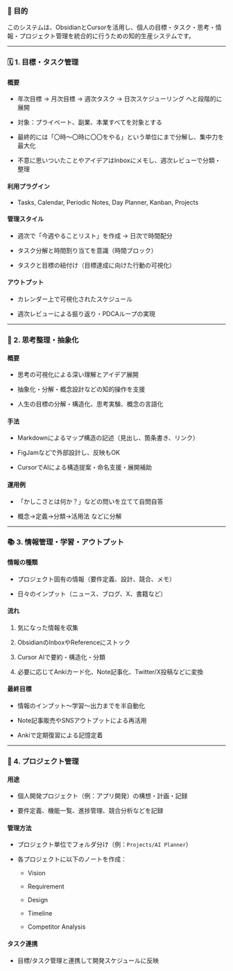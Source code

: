 ### 🎯 目的

このシステムは、ObsidianとCursorを活用し、個人の目標・タスク・思考・情報・プロジェクト管理を統合的に行うための知的生産システムです。

---

### 🗓️ 1. 目標・タスク管理

#### 概要

- 年次目標 → 月次目標 → 週次タスク → 日次スケジューリング へと段階的に展開
    
- 対象：プライベート、副業、本業すべてを対象とする
    
- 最終的には「〇時〜〇時に〇〇をやる」という単位にまで分解し、集中力を最大化
    
- 不意に思いついたことやアイデアはInboxにメモし、週次レビューで分類・整理
    

#### 利用プラグイン

- Tasks, Calendar, Periodic Notes, Day Planner, Kanban, Projects
    

#### 管理スタイル

- 週次で「今週やることリスト」を作成 → 日次で時間配分
    
- タスク分解と時間割り当てを意識（時間ブロック）
    
- タスクと目標の紐付け（目標達成に向けた行動の可視化）
    

#### アウトプット

- カレンダー上で可視化されたスケジュール
    
- 週次レビューによる振り返り・PDCAループの実現
    

---

### 🧠 2. 思考整理・抽象化

#### 概要

- 思考の可視化による深い理解とアイデア展開
    
- 抽象化・分解・概念設計などの知的操作を支援
    
- 人生の目標の分解・構造化、思考実験、概念の言語化
    

#### 手法

- Markdownによるマップ構造の記述（見出し、箇条書き、リンク）
    
- FigJamなどで外部設計し、反映もOK
    
- CursorでAIによる構造提案・命名支援・展開補助
    

#### 運用例

- 「かしこさとは何か？」などの問いを立てて自問自答
    
- 概念→定義→分類→活用法 などに分解
    

---

### 📚 3. 情報管理・学習・アウトプット

#### 情報の種類

- プロジェクト固有の情報（要件定義、設計、競合、メモ）
    
- 日々のインプット（ニュース、ブログ、X、書籍など）
    

#### 流れ

1. 気になった情報を収集
    
2. ObsidianのInboxやReferenceにストック
    
3. Cursor AIで要約・構造化・分類
    
4. 必要に応じてAnkiカード化、Note記事化、Twitter/X投稿などに変換
    

#### 最終目標

- 情報のインプット〜学習〜出力までを半自動化
    
- Note記事販売やSNSアウトプットによる再活用
    
- Ankiで定期復習による記憶定着
    

---

### 🚀 4. プロジェクト管理

#### 用途

- 個人開発プロジェクト（例：アプリ開発）の構想・計画・記録
    
- 要件定義、機能一覧、進捗管理、競合分析などを記録
    

#### 管理方法

- プロジェクト単位でフォルダ分け（例：`Projects/AI Planner`）
    
- 各プロジェクトに以下のノートを作成：
    
    - Vision
        
    - Requirement
        
    - Design
        
    - Timeline
        
    - Competitor Analysis
        

#### タスク連携

- 目標/タスク管理と連携して開発スケジュールに反映
    
